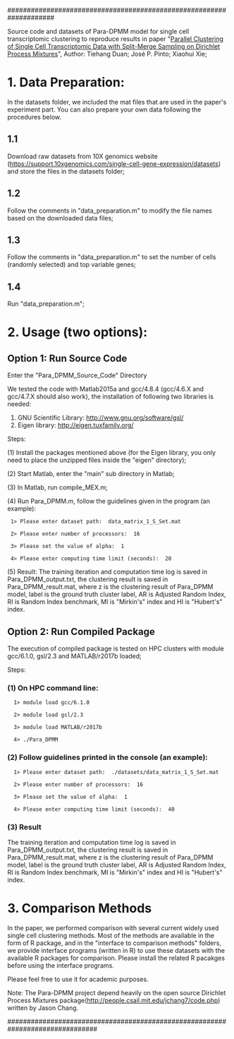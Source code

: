 
####################################################################

Source code and datasets of Para-DPMM model for single cell transcriptomic clustering to reproduce results in paper "[Parallel Clustering of Single Cell Transcriptomic Data with Split-Merge Sampling on Dirichlet Process Mixtures](https://arxiv.org/pdf/1812.10048.pdf)", Author: Tiehang Duan; José P. Pinto; Xiaohui Xie;


# 1. Data Preparation:

In the datasets folder, we included the mat files that are used in the paper's experiment part. You can also prepare your own data following the procedures below.

## 1.1 
Download raw datasets from 10X genomics website (https://support.10xgenomics.com/single-cell-gene-expression/datasets) and store the files in the datasets folder;

## 1.2 
Follow the comments in "data_preparation.m" to modify the file names based on the downloaded data files;

## 1.3 
Follow the comments in "data_preparation.m" to set the number of cells (randomly selected) and top variable genes;

## 1.4 
Run "data_preparation.m";




# 2. Usage (two options):

## Option 1: Run Source Code


Enter the "Para_DPMM_Source_Code" Directory

We tested the code with Matlab2015a and gcc/4.8.4 (gcc/4.6.X and gcc/4.7.X should also work), the installation of following two libraries is needed:

1) GNU Scientific Library: http://www.gnu.org/software/gsl/
2) Eigen library: http://eigen.tuxfamily.org/


Steps:

(1) Install the packages mentioned above (for the Eigen library, you only need to place the unzipped files inside the "eigen" directory);

(2) Start Matlab, enter the "main" sub directory in Matlab;

(3) In Matlab, run compile_MEX.m;

(4) Run Para_DPMM.m, follow the guidelines given in the program (an example):

     1> Please enter dataset path:  data_matrix_1_S_Set.mat
     
     2> Please enter number of processors:  16
     
     3> Please set the value of alpha:  1
     
     4> Please enter computing time limit (seconds):  20

(5) Result: The training iteration and computation time log is saved in Para_DPMM_output.txt, the clustering result is saved in Para_DPMM_result.mat, where z is the clustering result of Para_DPMM model, label is the ground truth cluster label, AR is Adjusted Random Index, RI is Random Index benchmark, MI is "Mirkin's" index and HI is "Hubert's" index.




## Option 2: Run Compiled Package

The execution of compiled package is tested on HPC clusters with module gcc/6.1.0, gsl/2.3 and MATLAB/r2017b loaded; 

Steps:

### (1) On HPC command line:

      1> module load gcc/6.1.0

      2> module load gsl/2.3

      3> module load MATLAB/r2017b

      4> ./Para_DPMM

### (2) Follow guidelines printed in the console (an example):

      1> Please enter dataset path:  ./datasets/data_matrix_1_S_Set.mat

      2> Please enter number of processors:  16

      3> Please set the value of alpha:  1

      4> Please enter computing time limit (seconds):  40



### (3) Result

The training iteration and computation time log is saved in Para_DPMM_output.txt, the clustering result is saved in Para_DPMM_result.mat, where z is the clustering result of Para_DPMM model, label is the ground truth cluster label, AR is Adjusted Random Index, RI is Random Index benchmark, MI is "Mirkin's" index and HI is "Hubert's" index.




# 3. Comparison Methods

In the paper, we performed comparison with several current widely used single cell clustering methods. Most of the methods are available in the form of R package, and in the "interface to comparison methods" folders, we provide interface programs (written in R) to use these datasets with the available R packages for comparison. Please install the related R pacakges before using the interface programs.







Please feel free to use it for academic purposes. 


Note: The Para-DPMM project depend heavily on the open source Dirichlet Process Mixtures package(http://people.csail.mit.edu/jchang7/code.php) written by Jason Chang.

###############################################################################


